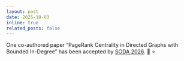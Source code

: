 ```yaml
---
layout: post
date: 2025-10-03
inline: true
related_posts: false
---
```


One co-authored paper “PageRank Centrality in Directed Graphs with Bounded In-Degree” has been accepted by [SODA 2026](https://www.siam.org/conferences-events/siam-conferences/soda26). :tada: :star:

